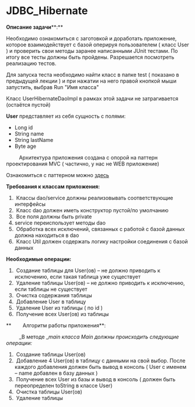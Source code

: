 # JDBC_Hibernate
**Описание задачи****:**

Необходимо ознакомиться с заготовкой и доработать приложение, которое взаимодействует с базой оперируя пользователем ( класс User ) и проверить свои методы заранее написанными JUnit тестами. По итогу все тесты должны быть пройдены. Разрешается посмотреть реализацию тестов.

Для запуска теста необходимо найти класс в папке test ( показано в предыдущей лекции ) и при нажатии на него правой кнопкой мыши запустить, выбрав Run "Имя класса" 

Класс UserHibernateDaoImpl в рамках этой задачи не затрагивается (остаётся пустой)

**User** представляет из себя сущность с полями:

* Long id
* String name
* String lastName
* Byte age

         Архитектура приложения создана с опорой на паттерн проектирования MVC ( частично, у нас не WEB приложение)

Ознакомиться с паттерном можно [здесь](https://pro-java.ru/patterny-proektirovaniya-java/chto-takoe-pattern-proektirovaniya-mvc-v-java/)

**Требования к классам приложения:**

1.   Классы dao/service должны реализовывать соответствующие интерфейсы
2.   Класс dao должен иметь конструктор пустой/по умолчанию
3.   Все поля должны быть private
4.   service переиспользует методы dao
5.   Обработка всех исключений, связанных с работой с базой данных должна находиться в dao
6.   Класс Util должен содержать логику настройки соединения с базой данных

**Необходимые операции:**

1.   Создание таблицы для User(ов) – не должно приводить к исключению, если такая таблица уже существует
2.   Удаление таблицы User(ов) – не должно приводить к исключению, если таблицы не существует
3.   Очистка содержания таблицы
4.   Добавление User в таблицу
5.   Удаление User из таблицы ( по id )
6.   Получение всех User(ов) из таблицы

**        Алгоритм работы приложения**:

         _В методе __main класса Main должны происходить следующие операции:_

1.   Создание таблицы User(ов)
2.   Добавление 4 User(ов) в таблицу с данными на свой выбор. После каждого добавления должен быть вывод в консоль ( User с именем – name добавлен в базу данных )
3.   Получение всех User из базы и вывод в консоль ( должен быть переопределен toString в классе User)
4.   Очистка таблицы User(ов)
5.   Удаление таблицы
